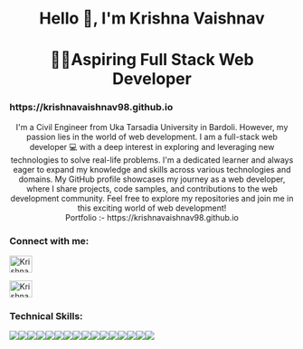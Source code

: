 <h1 align="center">Hello 👋, I'm Krishna Vaishnav</h1>
<h1 align="center"> 🙋‍♂️Aspiring Full Stack Web Developer</h1>
<h3>https://krishnavaishnav98.github.io</h3>

<p align="center">
I'm a Civil Engineer from Uka Tarsadia University in Bardoli. However, my passion lies in the world of web development. I am a full-stack web developer 💻 with a deep interest in exploring and leveraging new technologies to solve real-life problems. I'm a dedicated learner and always eager to expand my knowledge and skills across various technologies and domains. My GitHub profile showcases my journey as a web developer, where I share projects, code samples, and contributions to the web development community. Feel free to explore my repositories and join me in this exciting world of web development! 
 </br>
 Portfolio :- https://krishnavaishnav98.github.io
</p> 

<h3 align="left">Connect with me:</h3>

<p align="left">
<a href="https://krishnavaishnav98.github.io" target="blank"><img align="center" src="https://cdn-icons-png.flaticon.com/512/8208/8208468.png" alt="Krishna | Portfolio" height="30" width="40" /></a> 
  <p align="left">
<a href="https://www.linkedin.com/in/krishna-vaishnav-707ab1144/" target="blank"><img align="center" src="https://raw.githubusercontent.com/rahuldkjain/github-profile-readme-generator/master/src/images/icons/Social/linked-in-alt.svg" alt="Krishna | LinkedIn" height="30" width="40" /></a>
</p>
</p>

<h3 align="left">Technical Skills:</h3>
<div style="display: flex;" gap="30px">
  <img src="https://img.shields.io/badge/Node.js-43853D?style=for-the-badge&logo=node.js&logoColor=white" /> 
  <img src="https://img.shields.io/badge/MongoDB-2e542d?style=for-the-badge&logo=mongodb&logoColor=white" />
  <img src="https://img.shields.io/badge/JavaScript-323330?style=for-the-badge&logo=javascript&logoColor=F7DF1E" /> 
  <img src="https://img.shields.io/badge/HTML5-E34F26?style=for-the-badge&logo=html5&logoColor=white" />
  <img src="https://img.shields.io/badge/CSS3-1572B6?style=for-the-badge&logo=css3&logoColor=white" /> 
  <img src="https://img.shields.io/badge/React-20232A?style=for-the-badge&logo=react&logoColor=61DAFB" />
  <img src="https://img.shields.io/badge/Redux-593D88?style=for-the-badge&logo=redux&logoColor=white" />
  <img src="https://img.shields.io/badge/Express.js-404D59?style=for-the-badge" />
  <img src="https://img.shields.io/badge/typescript-%23007ACC.svg?style=for-the-badge&logo=typescript&logoColor=white" />  
  <img src="https://img.shields.io/badge/chakra-%234ED1C5.svg?style=for-the-badge&logo=chakraui&logoColor=white" />
  <img src="https://img.shields.io/badge/React_Router-CA4245?style=for-the-badge&logo=react-router&logoColor=white" />
  <img src="https://img.shields.io/badge/Postman-FF6C37?style=for-the-badge&logo=postman&logoColor=white" />
  <img src="https://img.shields.io/badge/netlify-%23000000.svg?style=for-the-badge&logo=netlify&logoColor=#00C7B7" />
  <img src="https://img.shields.io/badge/GitHub-100000?style=for-the-badge&logo=github&logoColor=white" />
  <img src="https://img.shields.io/badge/Vercel-000000?style=for-the-badge&logo=vercel&logoColor=white" />
  <img src="https://img.shields.io/badge/Visual%20Studio%20Code-0078d7.svg?style=for-the-badge&logo=visual-studio-code&logoColor=white" />
</div>
